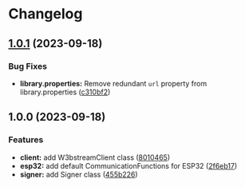 # Changelog

## [1.0.1](https://github.com/machinefi/w3bstream-client-arduino-ce/compare/v1.0.0...v1.0.1) (2023-09-18)


### Bug Fixes

* **library.properties:** Remove redundant `url` property from library.properties ([c310bf2](https://github.com/machinefi/w3bstream-client-arduino-ce/commit/c310bf2d9b0f5707c714fcc1987406b37209c70f))

## 1.0.0 (2023-09-18)


### Features

* **client:** add W3bstreamClient class ([8010465](https://github.com/machinefi/w3bstream-client-arduino-ce/commit/8010465aebb24616c0f95e2dd206e0e8c6719115))
* **esp32:** add default CommunicationFunctions for ESP32 ([2f6eb17](https://github.com/machinefi/w3bstream-client-arduino-ce/commit/2f6eb1746aaa7f50705138247a2927d345726f21))
* **signer:** add Signer class ([455b226](https://github.com/machinefi/w3bstream-client-arduino-ce/commit/455b226b9218286628367a522bb3f9cc2573f9f8))
